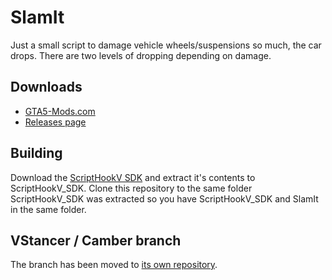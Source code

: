 # SlamIt

Just a small script to damage vehicle wheels/suspensions so much, the car drops. There are two levels of dropping depending on damage.

## Downloads

* [GTA5-Mods.com](https://www.gta5-mods.com/scripts/slam-it)
* [Releases page](https://github.com/E66666666/SlamIt/releases)

## Building

Download the [ScriptHookV SDK](http://www.dev-c.com/gtav/scripthookv/) and extract it's contents to ScriptHookV_SDK. 
Clone this repository to the same folder ScriptHookV_SDK was extracted so you have ScriptHookV_SDK and SlamIt in the same folder.

## VStancer / Camber branch

The branch has been moved to [its own repository](https://github.com/E66666666/VStancer).